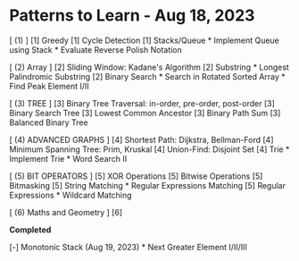 # Patterns to Learn - Aug 18, 2023

[ (1) ]
[1] Greedy
[1] Cycle Detection
[1] Stacks/Queue
    * Implement Queue using Stack
    * Evaluate Reverse Polish Notation

[ (2) Array ]
[2] Sliding Window: Kadane's Algorithm
[2] Substring
    * Longest Palindromic Substring
[2] Binary Search
    * Search in Rotated Sorted Array
    * Find Peak Element I/II


[ (3) TREE ]
[3] Binary Tree Traversal: in-order, pre-order, post-order
[3] Binary Search Tree
[3] Lowest Common Ancestor
[3] Binary Path Sum
[3] Balanced Binary Tree

[ (4) ADVANCED GRAPHS ]
[4] Shortest Path: Dijkstra, Bellman-Ford
[4] Minimum Spanning Tree: Prim, Kruskal
[4] Union-Find: Disjoint Set
[4] Trie
    * Implement Trie
    * Word Search II

[ (5) BIT OPERATORS ]
[5] XOR Operations
[5] Bitwise Operations
[5] Bitmasking
[5] String Matching
    * Regular Expressions Matching
[5] Regular Expressions
    * Wildcard Matching


[ (6) Maths and Geometry ]
[6]


**Completed**

[-] Monotonic Stack (Aug 19, 2023)
    * Next Greater Element I/II/III

